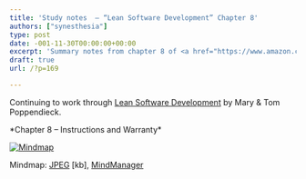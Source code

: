 ```yaml
---
title: 'Study notes  – “Lean Software Development” Chapter 8'
authors: ["synesthesia"]
type: post
date: -001-11-30T00:00:00+00:00
excerpt: 'Summary notes from chapter 8 of <a href="https://www.amazon.co.uk/exec/obidos/ASIN/0321150783/ref%3Dase%5Ffivegocrazyinmid">Lean Software Development</a> by Mary and Tom Poppendieck'
draft: true
url: /?p=169

---
```

Continuing to work through [Lean Software Development][1] by Mary & Tom Poppendieck.

\*Chapter 8 &#8211; Instructions and Warranty\*

<div class="inlineimg">
  <a target="_blank" href="https://www.julian.elve.dial.pipex.com/mindmaps/leanswdev/LeanSoftwareDevMM08.jpg"><img align="center" src="https://www.julian.elve.dial.pipex.com/mindmaps/leanswdev/LeanSoftwareDevMMthmb08.jpg" alt="Mindmap" /></a></p> 
  
  <div class="caption">
    Mindmap: <a target="_blank"  title="Open JPEG of Mindmap in a new Window" href="https://www.julian.elve.dial.pipex.com/mindmaps/leanswdev/LeanSoftwareDevMM08.jpg">JPEG</a> [kb], <a  title="Link to MindManager file of mind map" href="https://www.julian.elve.dial.pipex.com/mindmaps/leanswdev/Lean Software Development.mmp">MindManager</a>
  </div>
</div>

 [1]: https://www.synesthesia.co.uk/library/archives/000197.php